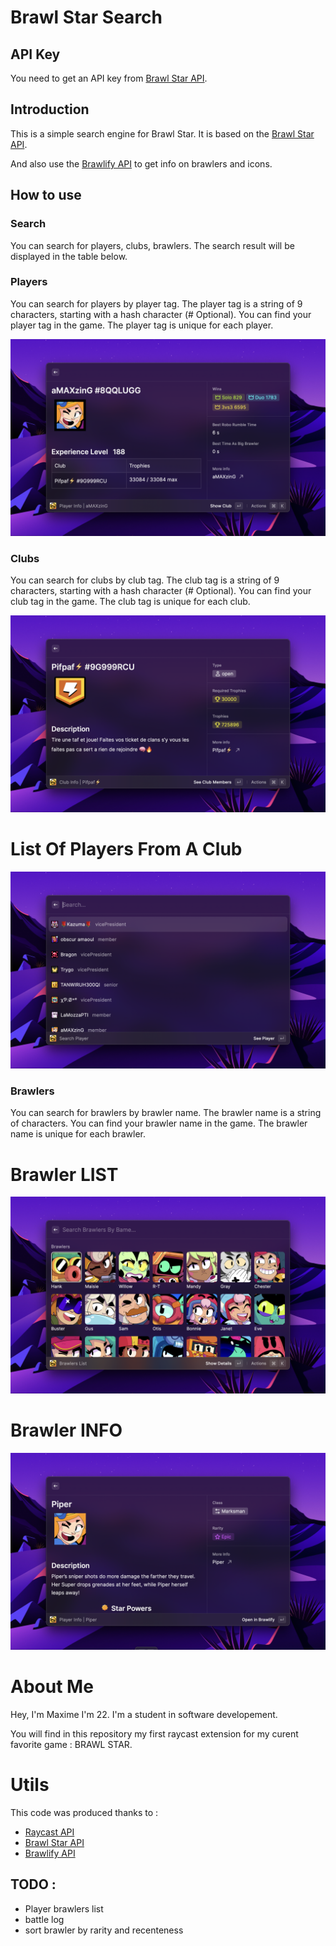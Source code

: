 # Brawl Star Search

## **API Key**

You need to get an API key from [Brawl Star API](https://developer.brawlstars.com/#/).

## **Introduction**

This is a simple search engine for Brawl Star. It is based on the [Brawl Star API](https://developer.brawlstars.com/#/).

And also use the [Brawlify API](https://brawlapi.com/) to get info on brawlers and icons.

## **How to use**

### **Search**

You can search for players, clubs, brawlers. The search result will be displayed in the table below.

### **Players**

You can search for players by player tag. The player tag is a string of 9 characters, starting with a hash character (# Optional). You can find your player tag in the game. The player tag is unique for each player.

![Brawler](./metadata/brawlstars-5.png)

### **Clubs**

You can search for clubs by club tag. The club tag is a string of 9 characters, starting with a hash character (# Optional). You can find your club tag in the game. The club tag is unique for each club.

![Brawler](./metadata/brawlstars-3.png)

# **List Of Players From A Club**

![Brawler](./metadata/brawlstars-4.png)

### **Brawlers**

You can search for brawlers by brawler name. The brawler name is a string of characters. You can find your brawler name in the game. The brawler name is unique for each brawler.

# **Brawler LIST**

![Brawler](./metadata/brawlstars-1.png)

# **Brawler INFO**

![Brawler](./metadata/brawlstars-2.png)

# About Me

Hey, I'm Maxime I'm 22. I'm a student in software developement.

You will find in this repository my first raycast extension for my curent favorite game : BRAWL STAR.

# Utils

This code was produced thanks to :

- [Raycast API](https://developers.raycast.com/)
- [Brawl Star API](https://developer.brawlstars.com/#/)
- [Brawlify API](https://brawlapi.com/)

## TODO :

- Player brawlers list
- battle log
- sort brawler by rarity and recenteness
